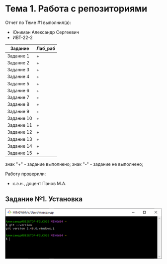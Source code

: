 # Тема 1. Работа с репозиториями
Отчет по Теме #1 выполнил(а):
- Юниман Александр Сергеевич
- ИВТ-22-2

| Задание    | Лаб_раб |
| ---------- | ------- |
| Задание 1  | +       |
| Задание 2  | +       |
| Задание 3  | +       |
| Задание 4  | +       |
| Задание 5  | +       |
| Задание 6  | +       |
| Задание 7  | +       |
| Задание 8  | +       |
| Задание 9  | +       |
| Задание 10 | +       |
| Задание 11 | +       |
| Задание 12 | +       |
| Задание 13 | +       |
| Задание 14 | +       |
| Задание 15 | +       |

знак "+" - задание выполнено; знак "-" - задание не выполнено;

Работу проверили:
- к.э.н., доцент Панов М.А.
  
## Задание №1. Установка
![](https://github.com/AlexandrYuniman/ProgIng/blob/%D0%A2%D0%B5%D0%BC%D0%B0_1/pic/1.png)
